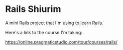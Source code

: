 # Rails Shiurim

A mini Rails project that I'm using to learn Rails.

Here's a link to the course I'm taking:

https://online.pragmaticstudio.com/tour/courses/rails/
